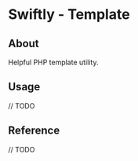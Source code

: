 # Swiftly - Template
## About

Helpful PHP template utility.

## Usage

// TODO

## Reference

// TODO
